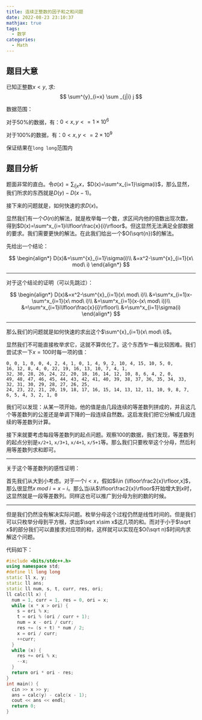 ```yaml
---
title: 连续正整数的因子和之和问题
date: 2022-08-23 23:10:37
mathjax: true
tags:
  - 数学
categories:
  - Math
---
```


## 题目大意

已知正整数$x<y$, 求:
$$
\sum^{y}_{i=x} \sum _{j|i} j
$$

数据范围：

对于$50\%$的数据，有：$0<x,y<=1\times10^6$

对于$100\%$的数据，有：$0<x,y<=2\times10^9$

保证结果在`long long`范围内

## 题目分析

题面非常的直白。令$\sigma(x)=\sum _{i|x}x$，$D(x)=\sum^x_{i=1}\sigma(i)$，那么显然，我们所求的东西就是$D(y)-D(x-1)$。

接下来的问题就是，如何快速的求$D(x)$。

显然我们有一个$O(n)$的解法，就是枚举每一个数，求区间内他的倍数出现次数，得到$D(x)=\sum^x_{i=1}i\lfloor\frac{x}{i}\rfloor$。但这显然无法满足全部数据的要求。我们需要更快的解法。在此我们给出一个$O(\sqrt{n})$的解法。

先给出一个结论：

$$
\begin{align*}
D(x)&=\sum^{x}_{i=1}\sigma(i)\\
    &=x^2-\sum^{x}_{i=1}(x\ mod\ i)
\end{align*}
$$

------

对于这个结论的证明（可以先跳过）：

$$
\begin{align*}
D(x)&=x^2-\sum^{x}_{i=1}(x\ mod\ i)\\
    &=\sum^x_{i=1}x-\sum^x_{i=1}(x\ mod\ i)\\
    &=\sum^x_{i=1}(x-(x\ mod\ i))\\
    &=\sum^x_{i=1}i\lfloor\frac{x}{i}\rfloor\\
    &=\sum^x_{i=1}\sigma(i)
\end{align*}
$$

------

那么我们的问题就是如何快速的求出这个$\sum^{x}_{i=1}(x\ mod\ i)$。

显然我们不可能直接枚举求它，这就不算优化了。这个东西乍一看比较困难。我们尝试求一下$x=100$时每一项的值：

```plaintext
0, 0, 1, 0, 0, 4, 2, 4, 1, 0, 1, 4, 9, 2, 10, 4, 15, 10, 5, 0,
16, 12, 8, 4, 0, 22, 19, 16, 13, 10, 7, 4, 1,
32, 30, 28, 26, 24, 22, 20, 18, 16, 14, 12, 10, 8, 6, 4, 2, 0,
49, 48, 47, 46, 45, 44, 43, 42, 41, 40, 39, 38, 37, 36, 35, 34, 33, 32, 31, 30, 29, 28, 27, 26, 25, 
24, 23, 22, 21, 20, 19, 18, 17, 16, 15, 14, 13, 12, 11, 10, 9, 8, 7, 
6, 5, 4, 3, 2, 1, 0
```

我们可以发现：从某一项开始，他的值是由几段连续的等差数列拼成的，并且这几个等差数列的公差还是单调下降的一段连续自然数。这启发我们把它分解成几段连续的等差数列计算。

接下来就要考虑每段等差数列的起点问题。观察100的数据，我们发现，等差数列的起点分别是`x/2+1`, `x/3+1`, `x/4+1`, `x/5+1`等。那么我们只要枚举这个分母，然后利用等差数列求和即可。

------

关于这个等差数列的感性证明：

首先我们从大到小考虑。对于一个$i<x$，假如$i\in (\lfloor\frac2{x}\rfloor,x]$，那么很显然$x\ mod\ i =x-i$。那么当$i$从$\lfloor\frac2{x}\rfloor$开始增大到$x$时，这显然就是一段等差数列。同样这也可以推广到分母为别的数的时候。

------

但是我们仍然没有解决实际问题。枚举分母这个过程仍然是线性时间的。但是我们可以只枚举分母到平方根，求出$\sqrt x\sim x$这几项的和。而对于小于$\sqrt x$的部分我们可以直接求对应项的和，这样就可以实现在$O(\sqrt n)$时间内求解这个问题。

代码如下：

```cpp
#include <bits/stdc++.h>
using namespace std;
#define ll long long
static ll x, y;
static ll ans;
static ll num, s, t, curr, res, ori;
ll calc(ll x) {
  num = 1, curr = 1, res = 0, ori = x;
  while (x * x > ori) {
    s = ori % x;
    t = ori % (ori / curr + 1);
    num = x - ori / curr;
    res += (s + t) * num / 2;
    x = ori / curr;
    ++curr;
  }
  while (x) {
    res += ori % x;
    --x;
  }
  return ori * ori - res;
}
int main() {
  cin >> x >> y;
  ans = calc(y) - calc(x - 1);
  cout << ans << endl;
  return 0;
}
```
